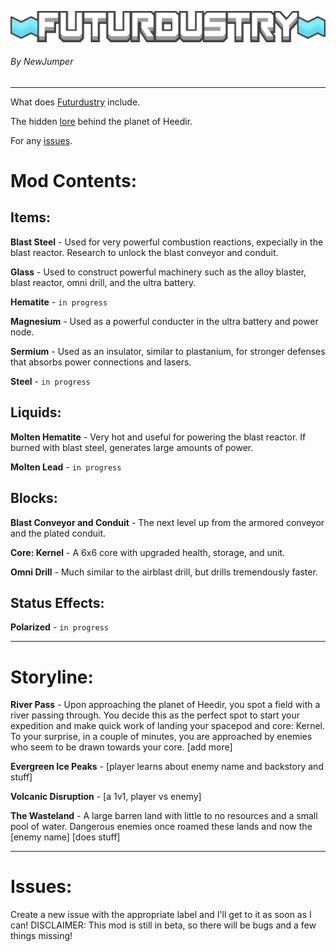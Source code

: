 ![Logo](sprites/ui/futurdustry_logo.png)
###### By NewJumper

---
 What does [Futurdustry](https://github.com/NewJumper/Futurdustry#mod-contents) include.
 
 The hidden [lore](https://github.com/NewJumper/Futurdustry#storyline) behind the planet of Heedir.
 
 For any [issues](https://github.com/NewJumper/Futurdustry#issues).
 
# Mod Contents:
## Items:
**Blast Steel** - Used for very powerful combustion reactions, expecially in the blast reactor. Research to unlock the blast conveyor and conduit.

**Glass** - Used to construct powerful machinery such as the alloy blaster, blast reactor, omni drill, and the ultra battery.

**Hematite** - `in progress`

**Magnesium** - Used as a powerful conducter in the ultra battery and power node. 

**Sermium** - Used as an insulator, similar to plastanium, for stronger defenses that absorbs power connections and lasers.

**Steel** - `in progress`

## Liquids:
**Molten Hematite** - Very hot and useful for powering the blast reactor. If burned with blast steel, generates large amounts of power.

**Molten Lead** - `in progress`

## Blocks:
**Blast Conveyor and Conduit** - The next level up from the armored conveyor and the plated conduit.

**Core: Kernel** - A 6x6 core with upgraded health, storage, and unit.

**Omni Drill** - Much similar to the airblast drill, but drills tremendously faster.

## Status Effects:
**Polarized** - `in progress`

---
# Storyline:
**River Pass** - Upon approaching the planet of Heedir, you spot a field with a river passing through. You decide this as the perfect spot to start your expedition and make quick work of landing your spacepod and core: Kernel. To your surprise, in a couple of minutes, you are approached by enemies who seem to be drawn towards your core. [add more]

**Evergreen Ice Peaks** - [player learns about enemy name and backstory and stuff]

**Volcanic Disruption** - [a 1v1, player vs enemy]

**The Wasteland** - A large barren land with little to no resources and a small pool of water. Dangerous enemies once roamed these lands and now the [enemy name] [does stuff]

---
# Issues:
Create a new issue with the appropriate label and I'll get to it as soon as I can! DISCLAIMER: This mod is still in beta, so there will be bugs and a few things missing!
